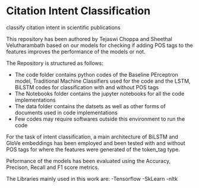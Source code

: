# Citation Intent Classification
classify citation intent in scientific publications

This repository has been authored by Tejaswi Choppa and Sheethal Velutharambath based on our models for checking if adding POS tags to the features improves the performance of the models or not.


The Repository is structured as follows:

- The code folder contains python codes of the Baseline PErceptron model, Traditional Machine Classifiers used for the code and the LSTM, BiLSTM codes for classification with and without POS tags
-  The Notebooks folder contains the jupyter notebooks for all the code implementations
-  The data folder contains the datsets as well as other forms of documents used in code implementations
-  Few codes may require softwares outside this environment to run the code 

For the task of intent classification, a main architecture of BiLSTM and GloVe embeddings has been employed and been tested with and without POS tags for where the features were generated of the token_tag type.

Peformance of the models has been evaluated using the Accuracy, Precison, Recall and F1 score metrics.

The Libraries mainly used in this work are:
-Tensorflow
-SkLearn
-nltk

